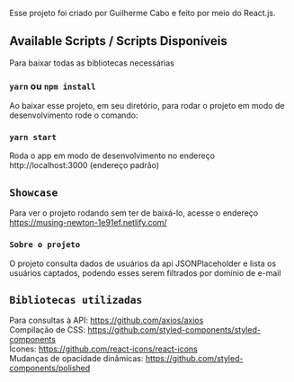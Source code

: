 Esse projeto foi criado por Guilherme Cabo e feito por meio do React.js.

## Available Scripts / Scripts Disponíveis

Para baixar todas as bibliotecas necessárias

### `yarn` ou `npm install`

Ao baixar esse projeto, em seu diretório, para rodar o projeto em modo de desenvolvimento rode o comando:

### `yarn start`

Roda o app em modo de desenvolvimento no endereço http://localhost:3000 (endereço padrão)


## `Showcase`

Para ver o projeto rodando sem ter de baixá-lo, acesse o endereço https://musing-newton-1e91ef.netlify.com/


### `Sobre o projeto`

O projeto consulta dados de usuários da api JSONPlaceholder e lista os usuários captados,
podendo esses serem filtrados por domínio de e-mail

##  `Bibliotecas utilizadas`

Para consultas à API: https://github.com/axios/axios  
Compilação de CSS: https://github.com/styled-components/styled-components  
Ícones: https://github.com/react-icons/react-icons  
Mudanças de opacidade dinâmicas: https://github.com/styled-components/polished  